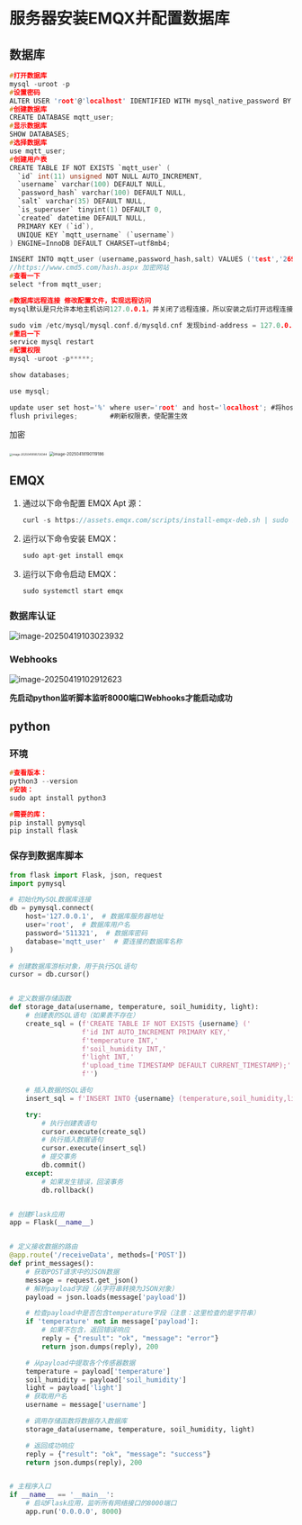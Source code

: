 # 服务器安装EMQX并配置数据库

## 数据库

```c
#打开数据库
mysql -uroot -p
#设置密码
ALTER USER 'root'@'localhost' IDENTIFIED WITH mysql_native_password BY '511321';
#创建数据库
CREATE DATABASE mqtt_user;
#显示数据库
SHOW DATABASES;
#选择数据库
use mqtt_user;
#创建用户表
CREATE TABLE IF NOT EXISTS `mqtt_user` (
  `id` int(11) unsigned NOT NULL AUTO_INCREMENT,
  `username` varchar(100) DEFAULT NULL,
  `password_hash` varchar(100) DEFAULT NULL,
  `salt` varchar(35) DEFAULT NULL,
  `is_superuser` tinyint(1) DEFAULT 0,
  `created` datetime DEFAULT NULL,
  PRIMARY KEY (`id`),
  UNIQUE KEY `mqtt_username` (`username`)
) ENGINE=InnoDB DEFAULT CHARSET=utf8mb4;

INSERT INTO mqtt_user (username,password_hash,salt) VALUES ('test','269c74e5601e036cbb6d221e624cbd73858de8616ea3f17167363c0cfe8ba0ed','yy');
//https://www.cmd5.com/hash.aspx 加密网站
#查看一下
select *from mqtt_user;

#数据库远程连接 修改配置文件，实现远程访问
mysql默认是只允许本地主机访问127.0.0.1，并关闭了远程连接，所以安装之后打开远程连接，并修改配置允许其他ip访问；

sudo vim /etc/mysql/mysql.conf.d/mysqld.cnf 发现bind-address = 127.0.0.1。把它注释掉
#重启一下
service mysql restart
#配置权限    
mysql -uroot -p*****;

show databases;

use mysql;

update user set host='%' where user='root' and host='localhost'; #将host设置为%表示任何ip都能连接mysql，当然您也可以将host指定为某个ip
flush privileges;        #刷新权限表，使配置生效

```

加密

<img src="C:\Users\WJ\AppData\Roaming\Typora\typora-user-images\image-20250418185726344.png" alt="image-20250418185726344" style="zoom:33%;" />

<img src="https://wj-yqt.oss-cn-chengdu.aliyuncs.com/image-20250418190119186.png" alt="image-20250418190119186" style="zoom:50%;" />









## EMQX

1. 通过以下命令配置 EMQX Apt 源：

   ```c
   curl -s https://assets.emqx.com/scripts/install-emqx-deb.sh | sudo bash
   ```

2. 运行以下命令安装 EMQX：

   ```c
   sudo apt-get install emqx
   ```

3. 运行以下命令启动 EMQX：

   ```c
   sudo systemctl start emqx
   ```

### 数据库认证

![image-20250419103023932](https://wj-yqt.oss-cn-chengdu.aliyuncs.com/image-20250419103023932.png)

### Webhooks

![image-20250419102912623](https://wj-yqt.oss-cn-chengdu.aliyuncs.com/image-20250419102912623.png)



**先启动python监听脚本监听8000端口Webhooks才能启动成功**





## python

### 环境

```c
#查看版本：
python3 --version
#安装：
sudo apt install python3

#需要的库：
pip install pymysql
pip install flask

```



### 保存到数据库脚本

```python
from flask import Flask, json, request
import pymysql

# 初始化MySQL数据库连接
db = pymysql.connect(
    host='127.0.0.1',  # 数据库服务器地址
    user='root',  # 数据库用户名
    password='511321',  # 数据库密码
    database='mqtt_user'  # 要连接的数据库名称
)

# 创建数据库游标对象，用于执行SQL语句
cursor = db.cursor()


# 定义数据存储函数
def storage_data(username, temperature, soil_humidity, light):
    # 创建表的SQL语句（如果表不存在）
    create_sql = (f'CREATE TABLE IF NOT EXISTS {username} ('
                  f'id INT AUTO_INCREMENT PRIMARY KEY,'
                  f'temperature INT,'
                  f'soil_humidity INT,'
                  f'light INT,'
                  f'upload_time TIMESTAMP DEFAULT CURRENT_TIMESTAMP);'
                  f'')

    # 插入数据的SQL语句
    insert_sql = f'INSERT INTO {username} (temperature,soil_humidity,light) VALUES ({temperature},{soil_humidity},{light});'

    try:
        # 执行创建表语句
        cursor.execute(create_sql)
        # 执行插入数据语句
        cursor.execute(insert_sql)
        # 提交事务
        db.commit()
    except:
        # 如果发生错误，回滚事务
        db.rollback()


# 创建Flask应用
app = Flask(__name__)


# 定义接收数据的路由
@app.route('/receiveData', methods=['POST'])
def print_messages():
    # 获取POST请求中的JSON数据
    message = request.get_json()
    # 解析payload字段（从字符串转换为JSON对象）
    payload = json.loads(message['payload'])

    # 检查payload中是否包含temperature字段（注意：这里检查的是字符串）
    if 'temperature' not in message['payload']:
        # 如果不包含，返回错误响应
        reply = {"result": "ok", "message": "error"}
        return json.dumps(reply), 200

    # 从payload中提取各个传感器数据
    temperature = payload['temperature']
    soil_humidity = payload['soil_humidity']
    light = payload['light']
    # 获取用户名
    username = message['username']

    # 调用存储函数将数据存入数据库
    storage_data(username, temperature, soil_humidity, light)

    # 返回成功响应
    reply = {"result": "ok", "message": "success"}
    return json.dumps(reply), 200


# 主程序入口
if __name__ == '__main__':
    # 启动Flask应用，监听所有网络接口的8000端口
    app.run('0.0.0.0', 8000)
```





















